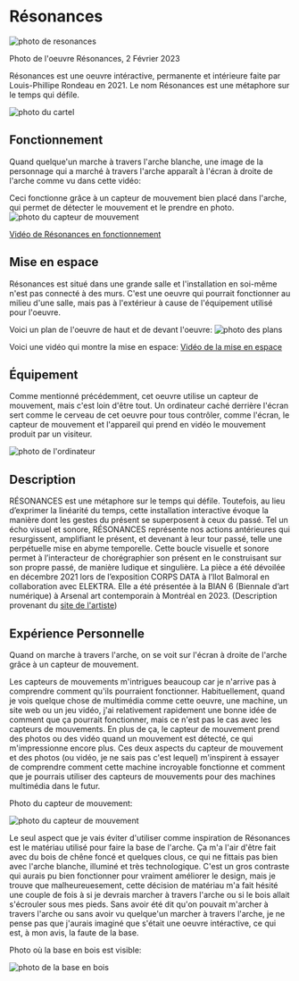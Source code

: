 # Résonances
![photo de resonances](images/gauche_2.jpg)

Photo de l'oeuvre Résonances, 2 Février 2023


Résonances est une oeuvre intéractive, permanente et intérieure faite par Louis-Phillipe Rondeau en 2021. Le nom Résonances est une métaphore sur le temps qui défile.

![photo du cartel](images/cartel_1.jpg)

## Fonctionnement
Quand quelque'un marche à travers l'arche blanche, une image de la personnage qui a marché à travers l'arche apparaît à l'écran à droite de l'arche comme vu dans cette vidéo:

Ceci fonctionne grâce à un capteur de mouvement bien placé dans l'arche, qui permet de détecter le mouvement et le prendre en photo.
![photo du capteur de mouvement](images/capteur_mouvement_1.jpg)

[Vidéo de Résonances en fonctionnement](https://youtube.com/shorts/pBfEmhubuzE?feature=shares)

## Mise en espace
Résonances est situé dans une grande salle et l'installation en soi-même n'est pas connecté à des murs. C'est une oeuvre qui pourrait fonctionner au milieu d'une salle, mais pas à l'extérieur à cause de l'équipement utilisé pour l'oeuvre.

Voici un plan de l'oeuvre de haut et de devant l'oeuvre:
![photo des plans](images/plans.png)

Voici une vidéo qui montre la mise en espace:
[Vidéo de la mise en espace](https://youtube.com/shorts/6muijECu_0g?feature=share)

## Équipement
Comme mentionné précédemment, cet oeuvre utilise un capteur de mouvement, mais c'est loin d'être tout. Un ordinateur caché derrière l'écran sert comme le cerveau de cet oeuvre pour tous contrôler, comme l'écran, le capteur de mouvement et l'appareil qui prend en vidéo le mouvement produit par un visiteur.

![photo de l'ordinateur](images/arriere_droit.jpg)

## Description
RÉSONANCES est une métaphore sur le temps qui défile. Toutefois, au lieu d’exprimer la linéarité du temps, cette installation interactive évoque la manière dont les gestes du présent se superposent à ceux du passé. Tel un écho visuel et sonore, RÉSONANCES représente nos actions antérieures qui resurgissent, amplifiant le présent, et devenant à leur tour passé, telle une perpétuelle mise en abyme temporelle. Cette boucle visuelle et sonore permet à l’interacteur de chorégraphier son présent en le construisant sur son propre passé, de manière ludique et singulière. La pièce a été dévoilée en décembre 2021 lors de l’exposition CORPS DATA à l’Ilot Balmoral en collaboration avec ELEKTRA. Elle a été présentée à la BIAN 6 (Biennale d’art numérique) à Arsenal art contemporain à Montréal en 2023. (Description provenant du [site de l'artiste](http://patenteux.com/wp/portfolio/resonances-2021/))

## Expérience Personnelle
Quand on marche à travers l'arche, on se voit sur l'écran à droite de l'arche grâce à un capteur de mouvement.

Les capteurs de mouvements m'intrigues beaucoup car je n'arrive pas à comprendre comment qu'ils pourraient fonctionner. Habituellement, quand je vois quelque chose de multimédia comme cette oeuvre, une machine, un site web ou un jeu vidéo, j'ai relativement rapidement une bonne idée de comment que ça pourrait fonctionner, mais ce n'est pas le cas avec les capteurs de mouvements. En plus de ça, le capteur de mouvement prend des photos ou des vidéo quand un mouvement est détecté, ce qui m'impressionne encore plus. Ces deux aspects du capteur de mouvement et des photos (ou vidéo, je ne sais pas c'est lequel) m'inspirent à essayer de comprendre comment cette machine incroyable fonctionne et comment que je pourrais utiliser des capteurs de mouvements pour des machines multimédia dans le futur. 

Photo du capteur de mouvement:

![photo du capteur de mouvement](images/capteur_mouvement_2.jpg)


Le seul aspect que je vais éviter d'utiliser comme inspiration de Résonances est le matériau utilisé pour faire la base de l'arche. Ça m'a l'air d'être fait avec du bois de chêne foncé et quelques clous, ce qui ne fittais pas bien avec l'arche blanche, illuminé et très technologique. C'est un gros contraste qui aurais pu bien fonctionner pour vraiment améliorer le design, mais je trouve que malheureuesement, cette décision de matériau m'a fait hésité une couple de fois à si je devrais marcher à travers l'arche ou si le bois allait s'écrouler sous mes pieds. Sans avoir été dit qu'on pouvait m'archer à travers l'arche ou sans avoir vu quelque'un marcher à travers l'arche, je ne pense pas que j'aurais imaginé que s'était une oeuvre intéractive, ce qui est, à mon avis, la faute de la base.

Photo où la base en bois est visible:

![photo de la base en bois](images/gauche.jpg)
